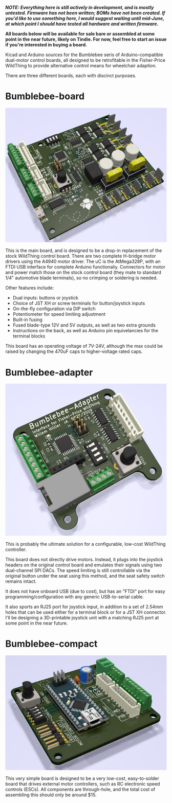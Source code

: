 **_NOTE: Everything here is still actively in development, and is mostly untested. Firmware has not been written; BOMs have not been created. If you'd like to use something here, I would suggest waiting until mid-June, at which point I should have tested all hardware and written firmware._**

**All boards below will be available for sale bare or assembled at some point in the near future, likely on Tindie. For now, feel free to start an issue if you're interested in buying a board.**

Kicad and Arduino sources for the Bumblebee seris of Arduino-compatible dual-motor control boards, all designed to be retrofitable in the Fisher-Price WildThing to provide alternative control means for wheelchair adaption.

There are three different boards, each with discinct purposes.

# Bumblebee-board
![bumblbee-board](https://github.com/willemcvu/Bumblebee-dual-motor-driver/blob/master/bumblebee-board/board-images/3D-populated.JPG?raw=true)

This is the main board, and is designed to be a drop-in replacement of the stock WildThing control board. There are two complete H-bridge motor drivers using the A4940 motor driver. The uC is the AtMega328P, with an FTDI USB interface for complete Arduino functionaliy. Connectors for motor and power match those on the stock control board (they mate to standard 1/4" automotive blade terminals), so no crimping or soldering is needed.

Other features include:
* Dual inputs: buttons or joystick
* Choice of JST XH or screw terminals for button/joystick inputs
* On-the-fly configuration via DIP switch
* Potentiometer for speed limiting adjustment
* Built-in fusing
* Fused blade-type 12V and 5V outputs, as well as two extra grounds
* Instructions on the back, as well as Arduino pin equivelancies for the terminal blocks

This board has an operating voltage of 7V-24V, although the max could be raised by changing the 470uF caps to higher-voltage rated caps.

# Bumblebee-adapter
![bumblebee-adapter](https://github.com/willemcvu/Bumblebee-dual-motor-driver/blob/master/bumblebee-adapter/board-images/3D-populated.JPG?raw=true)

This is probably the ultimate solution for a configurable, low-cost WildThing controller.

This board does not directly drive motors. Instead, it plugs into the joystick headers on the original control board and emulates their signals using two dual-channel SPI DACs. The speed limiting is still controllable via the original button under the seat using this method, and the seat safety switch remains intact.

It does not have onboard USB (due to cost), but has an "FTDI" port for easy programming/configuration with any generic USB-to-serial cable.

It also sports an RJ25 port for joystick input, in addition to a set of 2.54mm holes that can be used either for a terminal block or for a JST XH connector. I'll be designing a 3D-printable joystick unit with a matching RJ25 port at some point in the near future.

# Bumblebee-compact
![bumblebee-compact](https://github.com/willemcvu/Bumblebee-dual-motor-driver/blob/master/bumblebee-compact-board/board-images/3D-populated.JPG?raw=true)

This very simple board is designed to be a very low-cost, easy-to-solder board that drives external motor controllers, such as RC electronic speed controls (ESCs). All components are through-hole, and the total cost of assembling this should only be around $15.
